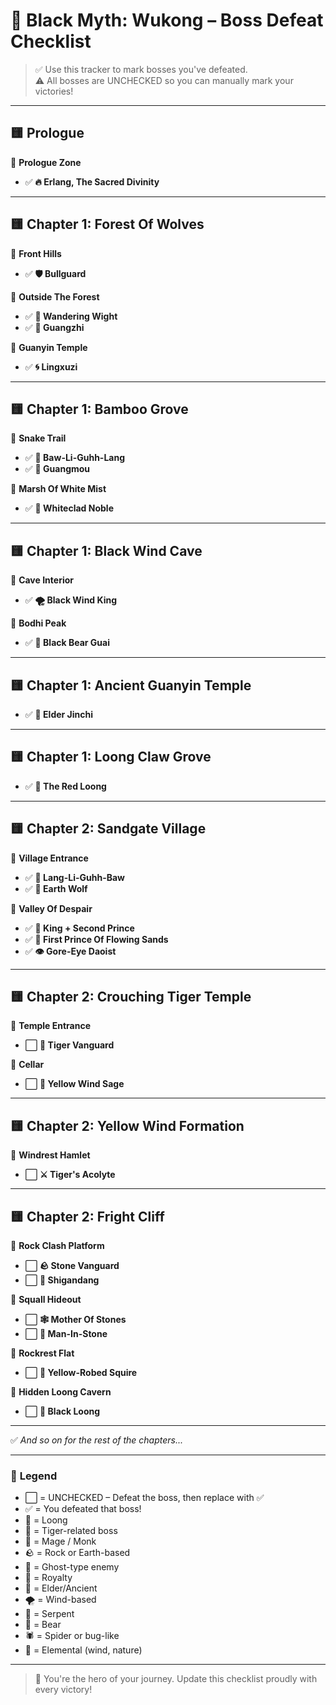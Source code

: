 # 🐒 Black Myth: Wukong – Boss Defeat Checklist

> ✅ Use this tracker to mark bosses you've defeated.  
> ⚠️ All bosses are UNCHECKED so you can manually mark your victories!

---

## 🟨 Prologue

📍 **Prologue Zone**
- ✅ **🔥 Erlang, The Sacred Divinity**

---

## 🟨 Chapter 1: Forest Of Wolves

📍 **Front Hills**
- ✅ **🛡️ Bullguard**

📍 **Outside The Forest**
- ✅ **👻 Wandering Wight**  
- ✅ **🧙 Guangzhi**

📍 **Guanyin Temple**
- ✅ **🌀 Lingxuzi**

---

## 🟨 Chapter 1: Bamboo Grove

📍 **Snake Trail**
- ✅ **🐍 Baw-Li-Guhh-Lang**  
- ✅ **🧙 Guangmou**

📍 **Marsh Of White Mist**
- ✅ **👑 Whiteclad Noble**

---

## 🟨 Chapter 1: Black Wind Cave

📍 **Cave Interior**
- ✅ **🌪️ Black Wind King**

📍 **Bodhi Peak**
- ✅ **🐻 Black Bear Guai**

---

## 🟨 Chapter 1: Ancient Guanyin Temple

- ✅ **🧓 Elder Jinchi**

---

## 🟨 Chapter 1: Loong Claw Grove

- ✅ **🐉 The Red Loong**

---

## 🟨 Chapter 2: Sandgate Village

📍 **Village Entrance**
- ✅ **🐺 Lang-Li-Guhh-Baw**  
- ✅ **🐾 Earth Wolf**

📍 **Valley Of Despair**
- ✅ **🤴 King + Second Prince**  
- ✅ **👑 First Prince Of Flowing Sands**  
- ✅ **👁️ Gore-Eye Daoist**

---

## 🟨 Chapter 2: Crouching Tiger Temple

📍 **Temple Entrance**
- ⬜️ **🐅 Tiger Vanguard**

📍 **Cellar**
- ⬜️ **🍃 Yellow Wind Sage**

---

## 🟨 Chapter 2: Yellow Wind Formation

📍 **Windrest Hamlet**
- ⬜️ **⚔️ Tiger's Acolyte**

---

## 🟨 Chapter 2: Fright Cliff

📍 **Rock Clash Platform**
- ⬜️ **🪨 Stone Vanguard**  
- ⬜️ **🧱 Shigandang**

📍 **Squall Hideout**
- ⬜️ **🕸️ Mother Of Stones**  
- ⬜️ **👤 Man-In-Stone**

📍 **Rockrest Flat**
- ⬜️ **🧥 Yellow-Robed Squire**

📍 **Hidden Loong Cavern**
- ⬜️ **🐉 Black Loong**

---

✅ *And so on for the rest of the chapters...*

---

### 📌 **Legend**
- ⬜️ = UNCHECKED – Defeat the boss, then replace with ✅  
- ✅ = You defeated that boss!  
- 🐉 = Loong  
- 🐅 = Tiger-related boss  
- 🧙 = Mage / Monk  
- 🪨 = Rock or Earth-based  
- 👻 = Ghost-type enemy  
- 👑 = Royalty  
- 🧓 = Elder/Ancient  
- 🌪️ = Wind-based  
- 🐍 = Serpent  
- 🐻 = Bear  
- 🕷️ = Spider or bug-like  
- 🍃 = Elemental (wind, nature)

---

> 👊 You're the hero of your journey. Update this checklist proudly with every victory!

